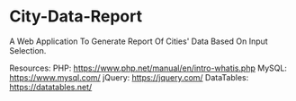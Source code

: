 # City-Data-Report

A Web Application To Generate Report Of Cities' Data Based On Input Selection.

Resources: 
  PHP: https://www.php.net/manual/en/intro-whatis.php
  MySQL: https://www.mysql.com/
  jQuery: https://jquery.com/
  DataTables: https://datatables.net/
